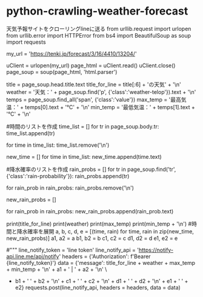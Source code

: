 # python-crawling-weather-forecast
天気予報サイトをクローリングlineに送る
from urllib.request import urlopen
from urllib.error import HTTPError
from bs4 import BeautifulSoup as soup
import requests

my_url = 'https://tenki.jp/forecast/3/16/4410/13204/'

uClient = urlopen(my_url)
page_html = uClient.read()
uClient.close()
page_soup = soup(page_html, 'html.parser')

title = page_soup.head.title.text
title_for_line = title[:6] + 'の天気' + '\n'
weather = '天気：' + page_soup.find('p', {'class':'weather-telop'}).text + '\n'
temps =  page_soup.find_all('span', {'class':'value'})
max_temp = '最高気温：' + temps[0].text + '℃' + '\n'
min_temp = '最低気温：' + temps[1].text + '℃' + '\n'

#時間のリストを作成
time_list = []
for tr in page_soup.body.tr:
    time_list.append(tr)

for time in time_list:
    time_list.remove('\n')

new_time = []
for time in time_list:
    new_time.append(time.text)

#降水確率のリストを作成
rain_probs = []
for tr in page_soup.find('tr', {'class':'rain-probability'}):
    rain_probs.append(tr)

for rain_prob in rain_probs:
    rain_probs.remove('\n')

new_rain_probs = []

for rain_prob in rain_probs:
    new_rain_probs.append(rain_prob.text)

print(title_for_line)
print(weather)
print(max_temp)
print(min_temp + '\n')
#時間と降水確率を展開
a, b, c, d, e = [(time, rain) for time, rain in zip(new_time, new_rain_probs)]
a1, a2 = a
b1, b2 = b
c1, c2 = c
d1, d2 = d
e1, e2 = e

#"""
line_notify_token = 'line token'
line_notify_api = 'https://notify-api.line.me/api/notify'
headers = {'Authorization': f'Bearer {line_notify_token}'}
data = {'message': title_for_line + weather + max_temp +  min_temp + '\n' + a1 + '    |    ' + a2 + '\n' \
+ b1 + '        ' + b2 + '\n' + c1 + '        ' + c2 + '\n' + d1 + '        ' + d2 + '\n' + e1 + '        ' + e2}
requests.post(line_notify_api, headers = headers, data = data)
